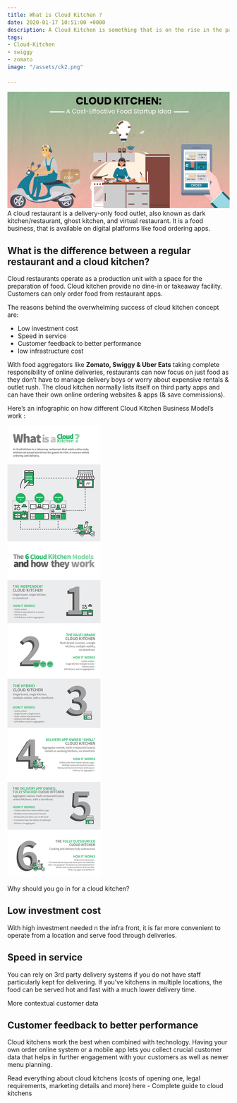 ```yaml
---
title: What is Cloud Kitchen ?
date: 2020-01-17 10:51:00 +0000
description: A Cloud Kitchen is something that is on the rise in the past couple of years. People are tired of the traffic and the useless time spent on the road and then waiting in queue in the restaurant and then waiting for the food to be cooked. Order food from a cloud kitchen and enjoy at the warmth of your home.
tags:
- Cloud-Kitchen
- swiggy
- zomato
image: "/assets/ck2.png"

---
```

![](/assets/ck.jpg)
A cloud restaurant is a delivery-only food outlet, also known as dark kitchen/restaurant, ghost kitchen, and virtual restaurant. It is a food business, that is available on digital platforms like food ordering apps.

## What is the difference between a regular restaurant and a cloud kitchen?

Cloud restaurants operate as a production unit with a space for the preparation of food. Cloud kitchen provide no dine-in or takeaway facility. Customers can only order food from restaurant apps.

The reasons behind the overwhelming success of cloud kitchen concept are:

* Low investment cost
* Speed in service
* Customer feedback to better performance
* low infrastructure cost


With food aggregators like **Zomato, Swiggy & Uber Eats** taking complete responsibility of online deliveries, restaurants can now focus on just food as they don’t have to manage delivery boys or worry about expensive rentals & outlet rush. The cloud kitchen normally lists itself on third party apps and can have their own online ordering websites & apps (& save commissions).

Here’s an infographic on how different Cloud Kitchen Business Model’s work :

![](/assets/ck3.png)

Why should you go in for a cloud kitchen?

## Low investment cost

With high investment needed n the infra front, it is far more convenient to operate from a location and serve food through deliveries.

## Speed in service

You can rely on 3rd party delivery systems if you do not have staff particularly kept for delivering. If you’ve kitchens in multiple locations, the food can be served hot and fast with a much lower delivery time.

More contextual customer data


## Customer feedback to better performance

Cloud kitchens work the best when combined with technology. Having your own order online system or a mobile app lets you collect crucial customer data that helps in further engagement with your customers as well as newer menu planning.

Read everything about cloud kitchens (costs of opening one, legal requirements, marketing details and more) here - Complete guide to cloud kitchens

